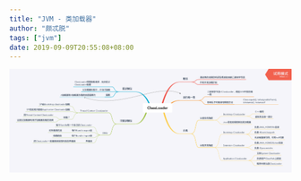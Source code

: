 ```yaml
---
title: "JVM - 类加载器"
author: "颇忒脱"
tags: ["jvm"]
date: 2019-09-09T20:55:08+08:00
---
```


<!--more-->

<img src="class-loading-classloader.png" style="zoom:50%" />